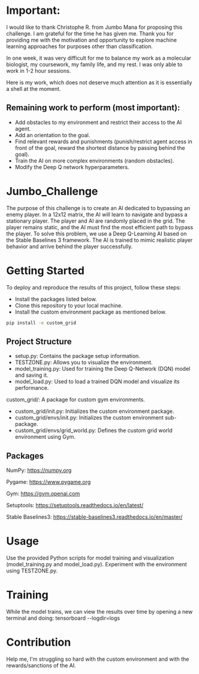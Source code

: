 # Important:

I would like to thank Christophe R. from Jumbo Mana for proposing this challenge. I am grateful for the time he has given me. Thank you for providing me with the motivation and opportunity to explore machine learning approaches for purposes other than classification.

In one week, it was very difficult for me to balance my work as a molecular biologist, my coursework, my family life, and my rest. I was only able to work in 1-2 hour sessions.

Here is my work, which does not deserve much attention as it is essentially a shell at the moment.

## Remaining work to perform (most important):

- Add obstacles to my environment and restrict their access to the AI agent.
- Add an orientation to the goal.
- Find relevant rewards and punishments (punish/restrict agent access in front of the goal, reward the shortest distance by passing behind the goal).
- Train the AI on more complex environments (random obstacles).
- Modify the Deep Q network hyperparameters.

# Jumbo_Challenge

The purpose of this challenge is to create an AI dedicated to bypassing an enemy player. In a 12x12 matrix, the AI will learn to navigate and bypass a stationary player. The player and AI are randomly placed in the grid. The player remains static, and the AI must find the most efficient path to bypass the player. To solve this problem, we use a Deep Q-Learning AI based on the Stable Baselines 3 framework. The AI is trained to mimic realistic player behavior and arrive behind the player successfully.

# Getting Started

To deploy and reproduce the results of this project, follow these steps:

- Install the packages listed below.
- Clone this repository to your local machine.
- Install the custom environment package as mentioned below.

```bash
pip install -e custom_grid
```

## Project Structure

- setup.py: Contains the package setup information.
- TESTZONE.py: Allows you to visualize the environment.
- model_training.py: Used for training the Deep Q-Network (DQN) model and saving it.
- model_load.py: Used to load a trained DQN model and visualize its performance.

custom_grid/: A package for custom gym environments.

- custom_grid/init.py: Initializes the custom environment package.
- custom_grid/envs/init.py: Initializes the custom environment sub-package.
- custom_grid/envs/grid_world.py: Defines the custom grid world environment using Gym.

## Packages

NumPy: https://numpy.org

Pygame: https://www.pygame.org

Gym: https://gym.openai.com

Setuptools: https://setuptools.readthedocs.io/en/latest/

Stable Baselines3: https://stable-baselines3.readthedocs.io/en/master/

# Usage

Use the provided Python scripts for model training and visualization (model_training.py and model_load.py).
Experiment with the environment using TESTZONE.py.

# Training

While the model trains, we can view the results over time by opening a new terminal and doing: tensorboard --logdir=logs

# Contribution

Help me, I'm struggling so hard with the custom environment and with the rewards/sanctions of the AI.
